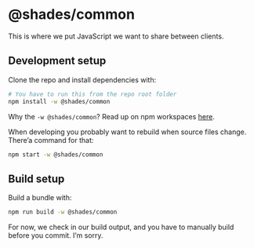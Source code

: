 # @shades/common

This is where we put JavaScript we want to share between clients.

## Development setup

Clone the repo and install dependencies with:

```sh
# You have to run this from the repo root folder
npm install -w @shades/common
```

Why the `-w @shades/common`? Read up on npm workspaces [here](https://docs.npmjs.com/cli/v8/using-npm/workspaces).

When developing you probably want to rebuild when source files change. There’a command for that:

```sh
npm start -w @shades/common
```

## Build setup

Build a bundle with:

```sh
npm run build -w @shades/common
```

For now, we check in our build output, and you have to manually build before you commit. I’m sorry.
